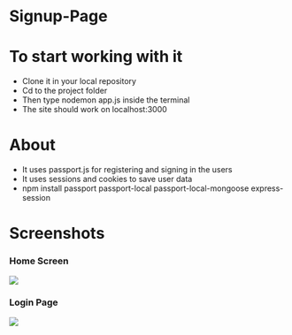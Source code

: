 # Signup-Page
# To start working with it
* Clone it in your local repository
* Cd to the project folder
* Then type nodemon app.js inside the terminal
* The site should work on localhost:3000
# About
* It uses passport.js for registering and signing in the users
* It uses sessions and cookies to save user data
* npm install passport passport-local passport-local-mongoose express-session
# Screenshots
<h3>Home Screen</h3>
<img src="https://user-images.githubusercontent.com/96045452/186986671-d7de1872-5434-4971-8dd4-643369134050.png"/>


<h3>Login Page</h3>
<img src="https://user-images.githubusercontent.com/96045452/186986398-4be367cc-2b38-4541-8607-96d45baf3147.png"/>
